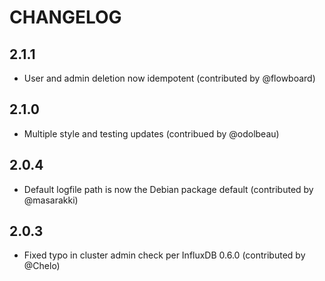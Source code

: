 # CHANGELOG

## 2.1.1
* User and admin deletion now idempotent (contributed by @flowboard)

## 2.1.0
* Multiple style and testing updates (contribued by @odolbeau)

## 2.0.4
* Default logfile path is now the Debian package default (contributed by
  @masarakki)

## 2.0.3
* Fixed typo in cluster admin check per InfluxDB 0.6.0 (contributed by @Chelo)
